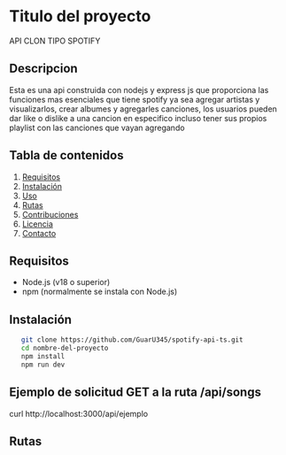 # Titulo del proyecto

API CLON TIPO SPOTIFY

## Descripcion

Esta es una api construida con nodejs y express js que proporciona las funciones mas esenciales que tiene spotify
ya sea agregar artistas y visualizarlos, crear albumes y agregarles canciones, los usuarios pueden dar like
o dislike a una cancion en especifico incluso tener sus propios playlist con las canciones que vayan agregando

## Tabla de contenidos

1. [Requisitos](#requisitos)
2. [Instalación](#instalación)
3. [Uso](#uso)
4. [Rutas](#rutas)
5. [Contribuciones](#contribuciones)
6. [Licencia](#licencia)
7. [Contacto](#contacto)

## Requisitos

- Node.js (v18 o superior)
- npm (normalmente se instala con Node.js)

## Instalación

```bash
   git clone https://github.com/GuarU345/spotify-api-ts.git
   cd nombre-del-proyecto
   npm install
   npm run dev
```

## Ejemplo de solicitud GET a la ruta /api/songs

curl http://localhost:3000/api/ejemplo

## Rutas
